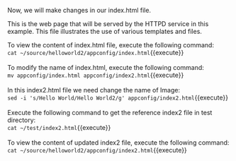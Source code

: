 Now, we will make changes in our index.html file.<br>

This is the web page that will be served by the HTTPD service in this example. This file illustrates the use of various templates and files.

To view the content of index.html file, execute the following command:<br>
`cat ~/source/helloworld2/appconfig/index.html`{{execute}}
<br>
<br>To modify the name of index.html, execute the following command:<br>
`mv appconfig/index.html appconfig/index2.html`{{execute}}
<br>
<br>In this index2.html file we need change the name of Image:<br>
`sed -i 's/Hello World/Hello World2/g' appconfig/index2.html`{{execute}}
<br>
<br>Execute the following command to get the reference index2 file in test directory:
<br>`cat ~/test/index2.html`{{execute}}
<br>
<br>To view the content of updated index2 file, execute the following command:<br>
`cat ~/source/helloworld2/appconfig/index2.html`{{execute}}


